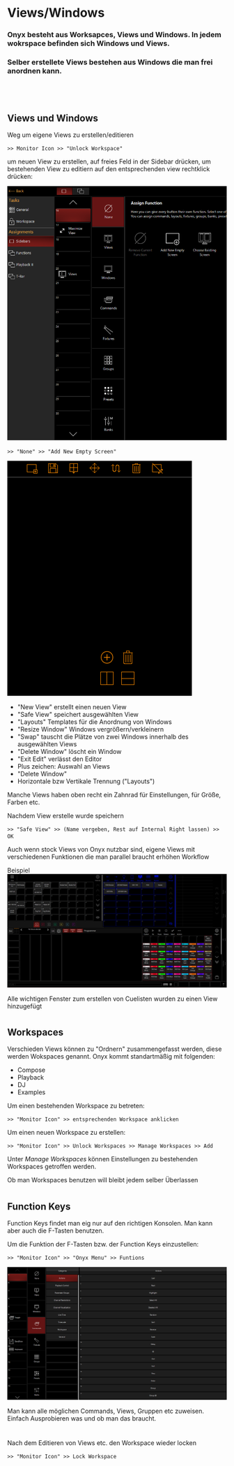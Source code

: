 # Views/Windows

### Onyx besteht aus Worksapces, Views und Windows. In jedem wokrspace befinden sich Windows und Views. 
### Selber erstellete Views bestehen aus Windows die man frei anordnen kann.
#
<br>

## Views und Windows

Weg um eigene Views zu erstellen/editieren

    >> Monitor Icon >> "Unlock Workspace"

um neuen View zu erstellen, auf freies Feld in der Sidebar drücken, um bestehenden View zu editiern auf den entsprechenden view rechtklick drücken:

![Views](Pics/4_Views.PNG)

    >> "None" >> "Add New Empty Screen"

![newView](Pics/4_newView.PNG)

* "New View" erstellt einen neuen View
* "Safe View" speichert ausgewählten View 
* "Layouts" Templates für die Anordnung von Windows
* "Resize Window" Windows vergrößern/verkleinern
* "Swap" tauscht die Plätze von zwei Windows innerhalb des ausgewählten Views
* "Delete Window" löscht ein Window
* "Exit Edit" verlässt den Editor
* Plus zeichen: Auswahl an Views
* "Delete Window"
* Horizontale bzw Vertikale Trennung ("Layouts")

Manche Views haben oben recht ein Zahnrad für Einstellungen, für Größe, Farben etc.

Nachdem View erstelle wurde speichern

    >> "Safe View" >> (Name vergeben, Rest auf Internal Right lassen) >> OK

Auch wenn stock Views von Onyx nutzbar sind, eigene Views mit verschiedenen Funktionen die man parallel braucht erhöhen Workflow

Beispiel
![Custom](Pics/4_customView.png)

Alle wichtigen Fenster zum erstellen von Cuelisten wurden zu einen View hinzugefügt
#
## Workspaces

Verschieden Views können zu "Ordnern" zusammengefasst werden, diese werden Wokspaces genannt. Onyx kommt standartmäßig mit folgenden:
* Compose
* Playback
* DJ
* Examples

Um einen bestehenden Workspace zu betreten:

    >> "Monitor Icon" >> entsprechenden Workspace anklicken

Um einen neuen Workspace zu erstellen:

    >> "Monitor Icon" >> Unlock Workspaces >> Manage Workspaces >> Add

Unter *Manage Workspaces* können Einstellungen zu bestehenden Workspaces getroffen werden.

Ob man Workspaces benutzen will bleibt jedem selber Überlassen
#
## Function Keys

Function Keys findet man eig nur auf den richtigen Konsolen. Man kann aber auch die F-Tasten benutzen.

Um die Funktion der F-Tasten bzw. der Function Keys einzustellen:

    >> "Monitor Icon" >> "Onyx Menu" >> Funtions

![F-Keys](Pics/4_fKeys.png)

Man kann alle möglichen Commands, Views, Gruppen etc zuweisen. Einfach Ausprobieren was und ob man das braucht.
#

Nach dem Editieren von Views etc. den Workspace wieder locken

    >> "Monitor Icon" >> Lock Workspace

#
